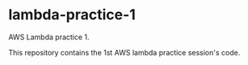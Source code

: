 # lambda-practice-1
AWS Lambda practice 1.

This repository contains the 1st AWS lambda practice session's code.
